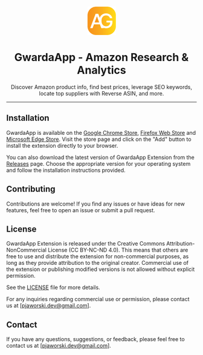 <p align="center">
  <img src="https://raw.githubusercontent.com/gerwld/gwardaapp_amazon/b97547483a45750259ecadcf4164283845002919/chromium/assets/img/logo.svg" width="75" height="75"/>
  <h1 align="center">GwardaApp - Amazon Research & Analytics</h1>
</p>

<p align="center">
Discover Amazon product info, find best prices, leverage SEO keywords, locate top suppliers with Reverse ASIN, and more.
</p>

---

## Installation

GwardaApp is available on the [Google Chrome Store](https://chromewebstore.google.com/detail/), [Firefox Web Store](https://addons.mozilla.org/en-US/firefox/addon/gwardaapp/) and [Microsoft Edge Store](https://microsoftedge.microsoft.com/addons/detail/). Visit the store page and click on the "Add" button to install the extension directly to your browser.

You can also download the latest version of GwardaApp Extension from the [Releases](https://github.com/gerwld/gwardaapp_amazon/releases) page. Choose the appropriate version for your operating system and follow the installation instructions provided.

## Contributing

Contributions are welcome! If you find any issues or have ideas for new features, feel free to open an issue or submit a pull request.

## License

GwardaApp Extension is released under the Creative Commons Attribution-NonCommercial License (CC BY-NC-ND 4.0). This means that others are free to use and distribute the extension for non-commercial purposes, as long as they provide attribution to the original creator. Commercial use of the extension or publishing modified versions is not allowed without explicit permission.

See the [LICENSE](LICENSE.md) file for more details.

For any inquiries regarding commercial use or permission, please contact us at [pjaworski.dev@gmail.com].

## Contact

If you have any questions, suggestions, or feedback, please feel free to contact us at [pjaworski.dev@gmail.com].

